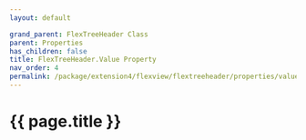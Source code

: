 ```yaml
---
layout: default

grand_parent: FlexTreeHeader Class
parent: Properties
has_children: false
title: FlexTreeHeader.Value Property
nav_order: 4
permalink: /package/extension4/flexview/flextreeheader/properties/value
---
```

# {{ page.title }}